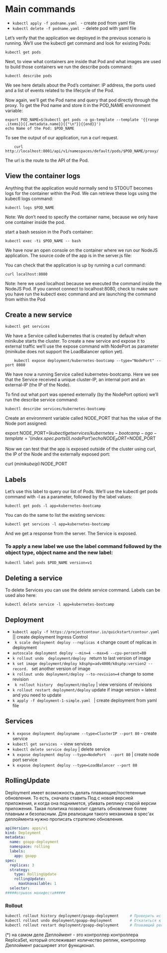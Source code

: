 # Main commands 

- ```kubectl apply -f podname.yaml ``` - create pod from yaml file
- ```kubectl delete -f podname.yaml ``` - delete pod with yaml file



Let’s verify that the application we deployed in the previous scenario is running. We’ll use the kubectl get command and look for existing Pods:

    kubectl get pods

Next, to view what containers are inside that Pod and what images are used to build those containers we run the describe pods command:

    kubectl describe pods

We see here details about the Pod’s container: IP address, the ports used and a list of events related to the lifecycle of the Pod.


Now again, we'll get the Pod name and query that pod directly through the proxy. To get the Pod name and store it in the POD_NAME environment variable:

    export POD_NAME=$(kubectl get pods -o go-template --template '{{range .items}}{{.metadata.name}}{{"\n"}}{{end}}')
    echo Name of the Pod: $POD_NAME

To see the output of our application, run a curl request.

        curl http://localhost:8001/api/v1/namespaces/default/pods/$POD_NAME/proxy/
        
The url is the route to the API of the Pod.


## View the container logs
Anything that the application would normally send to STDOUT becomes logs for the container within the Pod. We can retrieve these logs using the kubectl logs command:

    kubectl logs $POD_NAME

Note: We don’t need to specify the container name, because we only have one container inside the pod.

start a bash session in the Pod’s container:

    kubectl exec -ti $POD_NAME -- bash

We have now an open console on the container where we run our NodeJS application. The source code of the app is in the server.js file:


You can check that the application is up by running a curl command:

    curl localhost:8080

Note: here we used localhost because we executed the command inside the NodeJS Pod. If you cannot connect to localhost:8080, check to make sure you have run the kubectl exec command and are launching the command from within the Pod


## Create a new service

    kubectl get services
    
We have a Service called kubernetes that is created by default when minikube starts the cluster. To create a new service and expose it to external traffic we’ll use the expose command with NodePort as parameter (minikube does not support the LoadBalancer option yet).

        kubectl expose deployment/kubernetes-bootcamp --type="NodePort" --port 8080
        
We have now a running Service called kubernetes-bootcamp. Here we see that the Service received a unique cluster-IP, an internal port and an external-IP (the IP of the Node).

To find out what port was opened externally (by the NodePort option) we’ll run the describe service command:

    kubectl describe services/kubernetes-bootcamp
    
Create an environment variable called NODE_PORT that has the value of the Node port assigned:

export NODE_PORT=$(kubectl get services/kubernetes-bootcamp -o go-template='{{(index .spec.ports 0).nodePort}}')
echo NODE_PORT=$NODE_PORT

Now we can test that the app is exposed outside of the cluster using curl, the IP of the Node and the externally exposed port:

curl $(minikube ip):$NODE_PORT

## Labels

Let’s use this label to query our list of Pods. We’ll use the kubectl get pods command with -l as a parameter, followed by the label values:

    kubectl get pods -l app=kubernetes-bootcamp

You can do the same to list the existing services:

    kubectl get services -l app=kubernetes-bootcamp
And we get a response from the server. The Service is exposed.


### To apply a new label we use the label command followed by the object type, object name and the new label:

    kubectl label pods $POD_NAME version=v1
    
## Deleting a service

To delete Services you can use the delete service command. Labels can be used also here:

    kubectl delete service -l app=kubernetes-bootcamp


## Deployment

- ```kubectl apply -f https://projectcontour.io/quickstart/contour.yaml ``` || create  deployment Ingress Control
- ``` k scale deployment deploy --replicas 4``` change count of replicas in deployment 
- ``` autoscale deployment deploy --min=4 --max=6 --cpu-percent=80  ``` 
- ```k rollout undo  deployment/deploy ```    return to last version of image
- ```k set image deployment/deploy k8sphp=adv4000/k8sphp:version2 --record. ```   set another version of image
- ```k rollout undo deployment/deploy --to-revision=4```     change to some revision
- ``` k rollout history  deployment/deploy```      |    view versions of revisions
- ```k rollout restart deployment/deploy```      update if image version = latest and you need to update
- ```k apply -f deployment-1-simple.yaml ```       | create deployment from yaml file 


## Services

- ```k expose deployment deployname --type=ClusterIP --port 80``` - create service
- ```kubectl get services ``` - view services
- ``` kubectl delete service deploy ```     |   delete service
- ```k expose deployment deploy --type=NodePort  --port 80```    | create node port service
- ```k expose deployment deploy --type=LoadBalancer --port 80```

## RollingUpdate

Deployment имеет возможность делать плавающие/постепенные обновления. То есть, сначала ставить Под с новой версией приложения, и когда она поднимется, убивать реплику старой версии приложения. Такая политика позволит сделать обновление более плавным и безопасным. Для реализации такого механизма в spec'ах деплоймента нужно прописать стратегию обновления.

```yaml
apiVersion: apps/v1
kind: Deployment
metadata:
  name: goapp-deployment
  namespace: rolling
  labels:
    app: goapp
spec:
  replicas: 3
  strategy:
    type: RollingUpdate
    rollingUpdate:
      maxUnavailable: 1
  selector:
#####отрывок манифеста#####  
```  


### Rollout

```bash
kubectl rollout history deployment/goapp-deployment     # Проверить историю деплоймента
kubectl rollout undo deployment/goapp-deployment        # Откатиться к предыдущей версии деплоймента
kubectl rollout restart deployment/goapp-deployment     # Плавающий рестарт Подов в деплойменте 
``` 

(*)  на самом деле Деплоймент - это контроллер контроллера ReplicaSet, который отслеживает количество реплик, контроллер Деплоймент расширяет этот функционал. 


